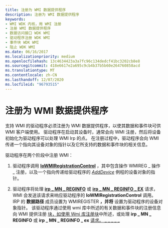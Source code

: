 ```yaml
---
title: 注册为 WMI 数据提供程序
description: 注册为 WMI 数据提供程序
keywords:
- WMI WDK 内核，用 WMI 注册
- 注册 WMI 数据提供程序
- 数据访问接口 WDK WMI
- 驱动程序注册 WDK WMI
- 事件块 WDK WMI
- 阻止 WDK WMI
ms.date: 06/16/2017
ms.localizationpriority: medium
ms.openlocfilehash: 13c4634423a3a7fc96c134dedcf41bc3202cb8e8
ms.sourcegitcommit: 418e6617e2a695c9cb4b37b5b60e264760858acd
ms.translationtype: MT
ms.contentlocale: zh-CN
ms.lasthandoff: 12/07/2020
ms.locfileid: "96793515"
---
```

# <a name="registering-as-a-wmi-data-provider"></a>注册为 WMI 数据提供程序





支持 WMI 的驱动程序必须注册为 WMI 数据提供程序，以使其数据和事件块可供 WMI 客户端使用。 驱动程序在启动其设备时，通常会向 WMI 注册，然后将设备初始化为驱动程序可以处理 WMI Irp 的点。 在注册过程中，驱动程序会向 WMI 传递一个指向其设备对象的指针以及它所支持的数据和事件块的相关信息。

驱动程序在两个阶段中注册 WMI：

1.  驱动程序调用 [**IoWMIRegistrationControl**](/windows-hardware/drivers/ddi/wdm/nf-wdm-iowmiregistrationcontrol) ，其中包含操作 WMIREG \_ 操作 \_ 注册，以及一个指向传递给驱动程序的 [*AddDevice*](/windows-hardware/drivers/ddi/wdm/nc-wdm-driver_add_device) 例程的设备对象的指针。

2.  驱动程序将处理 [**irp \_ MN \_ REGINFO**](./irp-mn-reginfo.md) 或 [**irp \_ MN \_ REGINFO \_ EX**](./irp-mn-reginfo-ex.md) 请求，WMI 会发送该请求来响应驱动程序的 **IoWMIRegistrationControl** 调用。 IRP 的 **数据路径** 成员设置为 WMIREGISTER **，并将** 设置为驱动程序的设备对象指针。 该驱动程序通过使用 wmi 库中所述的有关数据和事件块的注册信息向 WMI 提供注册 [块，如使用 Wmi 库注册块](using-the-wmi-library-to-register-blocks.md)中所述，或处理 **irp \_ MN \_ REGINFO** 或 **irp \_ MN \_ REGINFO \_ ex** [请求。 \_ \_ \_ \_ \_](handling-irp-mn-reginfo-and-irp-mn-reginfo-ex-to-register-blocks.md)

 

